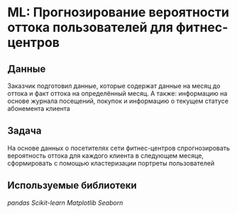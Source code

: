 # ML: Прогнозирование вероятности оттока пользователей для фитнес-центров


## Данные

Заказчик подготовил данные, которые содержат данные на месяц до оттока и факт оттока на определённый месяц. А также: информацию на основе журнала посещений, покупок и информацию о текущем статусе абонемента клиента


## Задача


На основе данных о посетителях сети фитнес-центров спрогнозировать вероятность оттока для каждого клиента в следующем месяце, сформировать с помощью кластеризации портреты пользователей  

## Используемые библиотеки
*pandas*
*Scikit-learn*
*Matplotlib*
*Seaborn*
